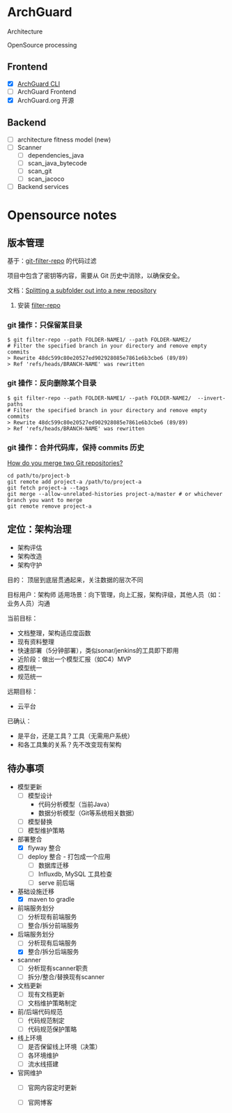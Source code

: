 # ArchGuard

Architecture

OpenSource processing

## Frontend

- [x] [ArchGuard CLI](https://github.com/archguard/arch-guard-cli)
- [ ] ArchGuard Frontend
- [x] ArchGuard.org 开源

## Backend

- [ ] architecture fitness model (new)
- [ ] Scanner
   - [ ] dependencies_java
   - [ ] scan_java_bytecode
   - [ ] scan_git  
   - [ ] scan_jacoco 
- [ ] Backend services

# Opensource notes

## 版本管理

基于：[git-filter-repo](https://htmlpreview.github.io/?https://github.com/newren/git-filter-repo/blob/docs/html/git-filter-repo.html) 的代码过滤

项目中包含了密钥等内容，需要从 Git 历史中消除，以确保安全。

文档：[Splitting a subfolder out into a new repository](https://docs.github.com/en/get-started/using-git/splitting-a-subfolder-out-into-a-new-repository)

1. 安装 [filter-repo](https://github.com/newren/git-filter-repo/blob/main/INSTALL.md)


### git 操作：只保留某目录

```
$ git filter-repo --path FOLDER-NAME1/ --path FOLDER-NAME2/
# Filter the specified branch in your directory and remove empty commits
> Rewrite 48dc599c80e20527ed902928085e7861e6b3cbe6 (89/89)
> Ref 'refs/heads/BRANCH-NAME' was rewritten
```

### git 操作：反向删除某个目录 

```
$ git filter-repo --path FOLDER-NAME1/ --path FOLDER-NAME2/  --invert-paths 
# Filter the specified branch in your directory and remove empty commits
> Rewrite 48dc599c80e20527ed902928085e7861e6b3cbe6 (89/89)
> Ref 'refs/heads/BRANCH-NAME' was rewritten
```

### git 操作：合并代码库，保持 commits 历史

[How do you merge two Git repositories?](https://stackoverflow.com/questions/1425892/how-do-you-merge-two-git-repositories)

```
cd path/to/project-b
git remote add project-a /path/to/project-a
git fetch project-a --tags
git merge --allow-unrelated-histories project-a/master # or whichever branch you want to merge
git remote remove project-a
```


## 定位：架构治理
- 架构评估
- 架构改造
- 架构守护


目的：
顶层到底层贯通起来，关注数据的层次不同

目标用户：架构师
适用场景：向下管理，向上汇报，架构评级，其他人员（如：业务人员）沟通

当前目标：
- 文档整理，架构适应度函数
- 现有资料整理
- 快速部署（5分钟部署），类似sonar/jenkins的工具即下即用
- 近阶段：做出一个模型汇报（如C4）MVP
- 模型统一
- 规范统一

远期目标：
- 云平台

已确认：
- 是平台，还是工具？工具（无需用户系统）
- 和各工具集的关系？先不改变现有架构

## 待办事项
- 模型更新
  - [ ] 模型设计
    - 代码分析模型（当前Java）
    - 数据分析模型（Git等系统相关数据）
  - [ ] 模型替换
  - [ ] 模型维护策略
  
- 部署整合
  - [x] flyway 整合
  - [ ] deploy 整合 - 打包成一个应用
     - [ ] 数据库迁移
     - [ ] Influxdb, MySQL 工具检查 
     - [ ] serve 前后端

- 基础设施迁移
  - [x] maven to gradle
  
- 前端服务划分
  - [ ] 分析现有前端服务
  - [ ] 整合/拆分前端服务
  
- 后端服务划分
  - [ ] 分析现有后端服务
  - [x] 整合/拆分后端服务
  
- scanner
  - [ ] 分析现有scanner职责
  - [ ] 拆分/整合/替换现有scanner
  
- 文档更新
  - [ ] 现有文档更新
  - [ ] 文档维护策略制定
  
- 前/后端代码规范
  - [ ] 代码规范制定
  - [ ] 代码规范保护策略
  
- 线上环境
  - [ ] 是否保留线上环境（决策）
  - [ ] 各环境维护
  - [ ] 流水线搭建
  
- 官网维护
  - [ ] 官网内容定时更新
  - [ ] 官网博客


